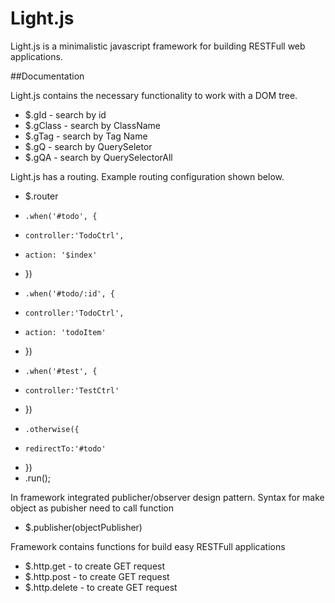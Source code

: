 # Light.js

Light.js is a minimalistic javascript framework for building RESTFull web applications.

##Documentation

Light.js contains the necessary functionality to work with a DOM tree.

  * $.gId     - search by id
  * $.gClass  - search by ClassName
  * $.gTag    - search by Tag Name
  * $.gQ      - search by QuerySeletor
  * $.gQA     - search by QuerySelectorAll

Light.js has a routing.
Example routing configuration shown below.

*  $.router
*     .when('#todo', {
*     controller:'TodoCtrl',
*     action: '$index'
*  })
*     .when('#todo/:id', {
*     controller:'TodoCtrl',
*     action: 'todoItem'
*  })
*     .when('#test', {
*     controller:'TestCtrl'
*  })
*     .otherwise({
*     redirectTo:'#todo'
*  })
*  .run();

In framework integrated publicher/observer design pattern.
Syntax for make object as pubisher need to call function

  * $.publisher(objectPublisher)

Framework contains functions for build easy RESTFull applications

  * $.http.get     - to create GET request 
  * $.http.post    - to create GET request 
  * $.http.delete  - to create GET request 
